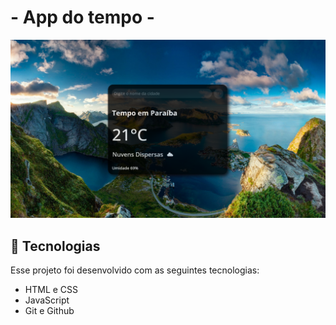 <h1> - App do tempo - </h1>

  <img alt="calendario da copa" src="./proj.img.png">
</p>

## 🚀 Tecnologias

Esse projeto foi desenvolvido com as seguintes tecnologias:

- HTML e CSS
- JavaScript
- Git e Github
